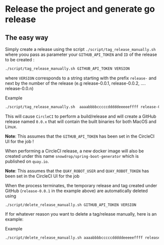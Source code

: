 # Release the project and generate go release

## The easy way

Simply create a release using the script `./script/tag_release_manually.sh` where yoou pass as parameter your `GITHUB_API_TOKEN` and
`ID` of the release to be created :

```bash
./script/tag_release_manually.sh GITHUB_API_TOKEN VERSION
```

where `VERSION` corresponds to a string starting with the prefix `release-` and next by the number of the release (e.g release-0.0.1, release-0.0.2, .... release-0.0.n)

Example

```bash
./script/tag_release_manually.sh  aaaabbbbcccccdddddeeeeeffff release-0.0.1
```

This will cause `CircleCI` to perform a build/release and will create a GitHub release named `0.0.x`
that will contain the built binaries for both MacOS and Linux.

**Note**: This assumes that the `GITHUB_API_TOKEN` has been set in the CircleCI UI for the job !

When performing a CircleCI release, a new docker image will also be created under this name `snowdrop/spring-boot-generator` 
which is published on `quay.io`.

**Note**: This assumes that the `QUAY_ROBOT_USER` and `QUAY_ROBOT_TOKEN` has been set in the CircleCI UI for the job

When the process terminates, the temporary release and tag created under GitHub (`release-0.0.1` in the example above) are automatically deleted using

`./script/delete_release_manually.sh GITHUB_API_TOKEN VERSION`

If for whatever reason you want to delete a tag/release manually, here is an example:

Example

```bash
./script/delete_release_manually.sh aaaabbbbcccccdddddeeeeeffff release-0.0.1
```

   